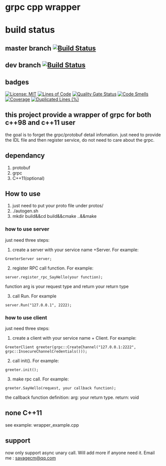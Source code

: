 # grpc cpp wrapper

# build status    
## master branch [![Build Status](https://travis-ci.org/savagecm/grpcw.svg?branch=master)](https://travis-ci.org/savagecm/grpcw)
      
## dev branch [![Build Status](https://travis-ci.org/savagecm/grpcw.svg?branch=dev)](https://travis-ci.org/savagecm/grpcw)

## badges    
[![License: MIT](https://img.shields.io/badge/License-MIT-yellow.svg)](https://opensource.org/licenses/MIT)
[![Lines of Code](https://sonarcloud.io/api/project_badges/measure?project=savagecm_grpcw&metric=ncloc)](https://sonarcloud.io/dashboard?id=savagecm_grpcw)
[![Quality Gate Status](https://sonarcloud.io/api/project_badges/measure?project=savagecm_grpcw&metric=alert_status)](https://sonarcloud.io/dashboard?id=savagecm_grpcw)
[![Code Smells](https://sonarcloud.io/api/project_badges/measure?project=savagecm_grpcw&metric=code_smells)](https://sonarcloud.io/dashboard?id=savagecm_grpcw)
[![Coverage](https://sonarcloud.io/api/project_badges/measure?project=savagecm_grpcw&metric=coverage)](https://sonarcloud.io/dashboard?id=savagecm_grpcw)
[![Duplicated Lines (%)](https://sonarcloud.io/api/project_badges/measure?project=savagecm_grpcw&metric=duplicated_lines_density)](https://sonarcloud.io/dashboard?id=savagecm_grpcw)




## this project provide a wrapper of grpc for both c++98 and c++11 user    
the goal is to forget the grpc/protobuf detail infomation.
just need to provide the IDL file and then register service, do not need to care about the grpc.

## dependancy    
1. protobuf
2. grpc
3. C++11(optional)

## How to use    

1. just need to put your proto file under protos/ 
2. ./autogen.sh
3. mkdir build&&cd build&&cmake ..&&make

### how to use server    
just need three steps:
1. create a server with your service name +Server. For example:
```
GreeterServer server;
```
2. register RPC call function. For example:
```
server.register_rpc_SayHello(your function);
```
function arg is your request type and return your return type   


3. call Run. For example
```
server.Run("127.0.0.1", 2222);
```
### how to use client
just need three steps:
1. create a client with your service name + Client. For example:
```
GreeterClient greeter(grpc::CreateChannel("127.0.0.1:2222", grpc::InsecureChannelCredentials()));
```
2. call init(). For example:
```
greeter.init();
```
3. make rpc call. For example:
```
greeter.SayHello(request, your callback function);
```
the callback function definition: arg: your return type. return: void


## none C++11 
see example: wrapper_example.cpp
## support
now only support async unary call. Will add more if anyone need it. 
Email me : savagecm@qq.com